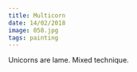 ```yaml
---
title: Multicorn
date: 14/02/2018
image: 058.jpg
tags: painting
---
```


Unicorns are lame.
Mixed technique.

